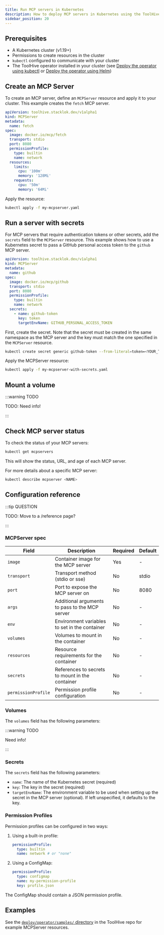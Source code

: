 ```yaml
---
title: Run MCP servers in Kubernetes
description: How to deploy MCP servers in Kubernetes using the ToolHive operator
sidebar_position: 20
---
```


## Prerequisites

- A Kubernetes cluster (v1.19+)
- Permissions to create resources in the cluster
- `kubectl` configured to communicate with your cluster
- The ToolHive operator installed in your cluster (see
  [Deploy the operator using kubectl](./deploy-operator-kubectl.md) or
  [Deploy the operator using Helm](./deploy-operator-helm.md))

## Create an MCP Server

To create an MCP server, define an `MCPServer` resource and apply it to your
cluster. This example creates the `fetch` MCP server.

```yaml title="my-mcpserver.yaml"
apiVersion: toolhive.stacklok.dev/v1alpha1
kind: MCPServer
metadata:
  name: fetch
spec:
  image: docker.io/mcp/fetch
  transport: stdio
  port: 8080
  permissionProfile:
    type: builtin
    name: network
  resources:
    limits:
      cpu: '100m'
      memory: '128Mi'
    requests:
      cpu: '50m'
      memory: '64Mi'
```

Apply the resource:

```bash
kubectl apply -f my-mcpserver.yaml
```

## Run a server with secrets

For MCP servers that require authentication tokens or other secrets, add the
`secrets` field to the `MCPServer` resource. This example shows how to use a
Kubernetes secret to pass a GitHub personal access token to the `github` MCP
server.

```yaml title="my-mcpserver-with-secrets.yaml"
apiVersion: toolhive.stacklok.dev/v1alpha1
kind: MCPServer
metadata:
  name: github
spec:
  image: docker.io/mcp/github
  transport: stdio
  port: 8080
  permissionProfile:
    type: builtin
    name: network
  secrets:
    - name: github-token
      key: token
      targetEnvName: GITHUB_PERSONAL_ACCESS_TOKEN
```

First, create the secret. Note that the secret must be created in the same
namespace as the MCP server and the key must match the one specified in the
`MCPServer` resource.

```bash
kubectl create secret generic github-token --from-literal=token=<YOUR_TOKEN>
```

Apply the MCPServer resource:

```bash
kubectl apply -f my-mcpserver-with-secrets.yaml
```

## Mount a volume

:::warning TODO

TODO: Need info!

:::

## Check MCP server status

To check the status of your MCP servers:

```bash
kubectl get mcpservers
```

This will show the status, URL, and age of each MCP server.

For more details about a specific MCP server:

```bash
kubectl describe mcpserver <NAME>
```

## Configuration reference

:::tip QUESTION

TODO: Move to a /reference page?

:::

### MCPServer spec

| Field               | Description                                     | Required | Default |
| ------------------- | ----------------------------------------------- | -------- | ------- |
| `image`             | Container image for the MCP server              | Yes      | -       |
| `transport`         | Transport method (stdio or sse)                 | No       | stdio   |
| `port`              | Port to expose the MCP server on                | No       | 8080    |
| `args`              | Additional arguments to pass to the MCP server  | No       | -       |
| `env`               | Environment variables to set in the container   | No       | -       |
| `volumes`           | Volumes to mount in the container               | No       | -       |
| `resources`         | Resource requirements for the container         | No       | -       |
| `secrets`           | References to secrets to mount in the container | No       | -       |
| `permissionProfile` | Permission profile configuration                | No       | -       |

### Volumes

The `volumes` field has the following parameters:

:::warning TODO

Need info!

:::

### Secrets

The `secrets` field has the following parameters:

- `name`: The name of the Kubernetes secret (required)
- `key`: The key in the secret (required)
- `targetEnvName`: The environment variable to be used when setting up the
  secret in the MCP server (optional). If left unspecified, it defaults to the
  key.

### Permission Profiles

Permission profiles can be configured in two ways:

1. Using a built-in profile:

   ```yaml
   permissionProfile:
     type: builtin
     name: network # or "none"
   ```

2. Using a ConfigMap:

   ```yaml
   permissionProfile:
     type: configmap
     name: my-permission-profile
     key: profile.json
   ```

The ConfigMap should contain a JSON permission profile.

## Examples

See the
[`deploy/operator/samples/` directory](https://github.com/stacklok/toolhive/tree/main/deploy/operator/samples)
in the ToolHive repo for example MCPServer resources.
